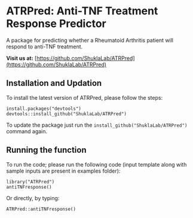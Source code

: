 # ATRPred: Anti-TNF Treatment Response Predictor

A package for predicting whether a Rheumatoid Arthritis patient will respond to anti-TNF treatment.

**Visit us at:** [https://github.com/ShuklaLab/ATRPred](https://github.com/ShuklaLab/ATRPred)

## Installation and Updation

To install the latest version of ATRPred, please follow the steps:

```
install.packages("devtools")
devtools::install_github("ShuklaLab/ATRPred")
```

To update the package just run the `install_github("ShuklaLab/ATRPred")` command again.

## Running the function

To run the code; please run the following code (input template along with sample inputs are present in examples folder):
```
library("ATRPred")
antiTNFresponse()
```

Or directly, by typing:

```
ATRPred::antiTNFresponse()
```
